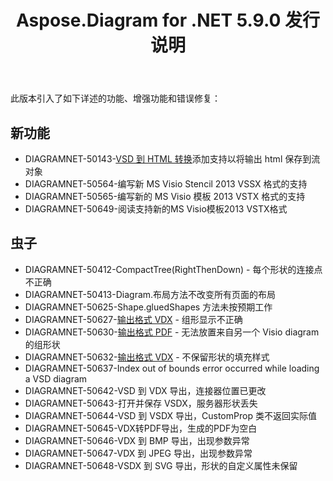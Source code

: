 ﻿---
title: Aspose.Diagram for .NET 5.9.0 发行说明
type: docs
weight: 10
url: /zh/net/aspose-diagram-for-net-5-9-0-release-notes/
---
此版本引入了如下详述的功能、增强功能和错误修复：
## **新功能**
- DIAGRAMNET-50143-[VSD 到 HTML 转换](https://docs.aspose.com/diagram/net/convert-visio-to-html/)添加支持以将输出 html 保存到流对象
- DIAGRAMNET-50564-编写新 MS Visio Stencil 2013 VSSX 格式的支持
- DIAGRAMNET-50565-编写新的 MS Visio 模板 2013 VSTX 格式的支持
- DIAGRAMNET-50649-阅读支持新的MS Visio模板2013 VSTX格式
## **虫子**
- DIAGRAMNET-50412-CompactTree(RightThenDown) - 每个形状的连接点不正确
- DIAGRAMNET-50413-Diagram.布局方法不改变所有页面的布局
- DIAGRAMNET-50625-Shape.gluedShapes 方法未按预期工作
- DIAGRAMNET-50627-[输出格式 VDX](https://docs.aspose.com/diagram/net/convert-visio-to-other-files/) - 组形显示不正确
- DIAGRAMNET-50630-[输出格式 PDF](https://docs.aspose.com/diagram/net/convert-visio-to-pdf/) - 无法放置来自另一个 Visio diagram 的组形状
- DIAGRAMNET-50632-[输出格式 VDX](https://docs.aspose.com/diagram/net/convert-visio-to-other-files/) - 不保留形状的填充样式
- DIAGRAMNET-50637-Index out of bounds error occurred while loading a VSD diagram
- DIAGRAMNET-50642-VSD 到 VDX 导出，连接器位置已更改
- DIAGRAMNET-50643-打开并保存 VSDX，服务器形状丢失
- DIAGRAMNET-50644-VSD 到 VSDX 导出，CustomProp 类不返回实际值
- DIAGRAMNET-50645-VDX转PDF导出，生成的PDF为空白
- DIAGRAMNET-50646-VDX 到 BMP 导出，出现参数异常
- DIAGRAMNET-50647-VDX 到 JPEG 导出，出现参数异常
- DIAGRAMNET-50648-VSDX 到 SVG 导出，形状的自定义属性未保留
